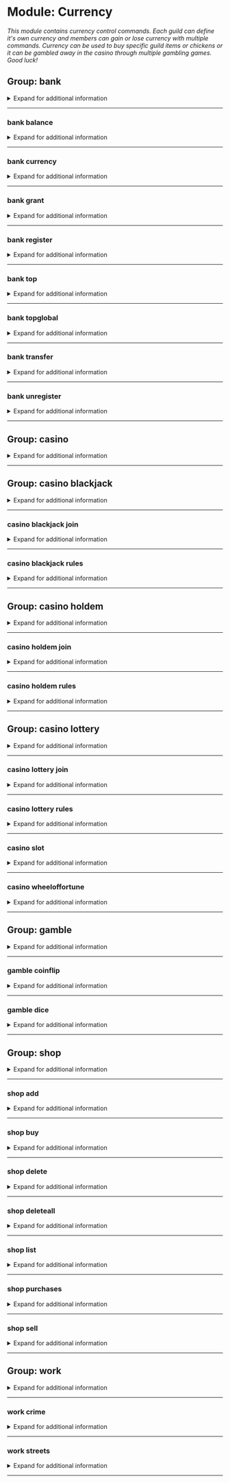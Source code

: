 # Module: Currency
*This module contains currency control commands. Each guild can define it's own currency and members can gain or lose currency with multiple commands. Currency can be used to buy specific guild items or chickens or it can be gambled away in the casino through multiple gambling games. Good luck!*


## Group: bank
<details><summary markdown='span'>Expand for additional information</summary><p>

*Bank account commands (each guild has it's own bank). Group call prints out given user's bank balance. Accounts periodically get a small increase through interest.*

**Aliases:**
`$, $$, $$$`
**Guild only.**

**Arguments:**

(optional) `[member]` : *Member* (def: `None`)

**Examples:**

```xml
!bank
!bank Member
```
</p></details>

---

### bank balance
<details><summary markdown='span'>Expand for additional information</summary><p>

*Prints user's bank balance.*

**Aliases:**
`s, status, bal, money`
**Guild only.**

**Arguments:**

(optional) `[member]` : *Member* (def: `None`)

**Examples:**

```xml
!bank balance
!bank balance Member
```
</p></details>

---

### bank currency
<details><summary markdown='span'>Expand for additional information</summary><p>

*Gets or sets guild currency.*

**Aliases:**
`setcurrency, curr`
**Guild only.**

**Overload 1:**

`[string]` : *New currency*

**Examples:**

```xml
!bank currency
!bank currency Some string here
```
</p></details>

---

### bank grant
<details><summary markdown='span'>Expand for additional information</summary><p>

*Grants user a certain amount of guild currency.*

**Aliases:**
`give`
**Guild only.**

**Privileged users only.**


**Overload 1:**

`[member]` : *Member*

`[long]` : *Amount*

**Overload 0:**

`[long]` : *Amount*

`[member]` : *Member*

**Examples:**

```xml
!bank grant Member 100000
!bank grant 100000 Member
```
</p></details>

---

### bank register
<details><summary markdown='span'>Expand for additional information</summary><p>

*Opens a new bank account for the sender.*

**Aliases:**
`r, signup, activate`
**Guild only.**

**Examples:**

```xml
!bank register
```
</p></details>

---

### bank top
<details><summary markdown='span'>Expand for additional information</summary><p>

*Lists wealthiest users in this guild.*

**Aliases:**
`leaderboard, elite`
**Guild only.**

**Examples:**

```xml
!bank top
```
</p></details>

---

### bank topglobal
<details><summary markdown='span'>Expand for additional information</summary><p>

*Lists wealthiest users globally.*

**Aliases:**
`globalleaderboard, globalelite, gtop, topg, globaltop`
**Guild only.**

**Examples:**

```xml
!bank topglobal
```
</p></details>

---

### bank transfer
<details><summary markdown='span'>Expand for additional information</summary><p>

*Transfer funds from your account to another user's account.*

**Aliases:**
`lend, tr`
**Guild only.**

**Overload 1:**

`[member]` : *Member*

`[long]` : *Amount*

**Overload 0:**

`[long]` : *Amount*

`[member]` : *Member*

**Examples:**

```xml
!bank transfer Member 100000
!bank transfer 100000 Member
```
</p></details>

---

### bank unregister
<details><summary markdown='span'>Expand for additional information</summary><p>

*Closes a bank account.*

**Aliases:**
`ur, signout, deleteaccount, delacc, disable, deactivate`
**Guild only.**

**Privileged users only.**


**Overload 1:**

`[member]` : *Member*

(optional) `[boolean]` : *Globally?* (def: `False`)

**Overload 0:**

`[member]` : *Member*

**Examples:**

```xml
!bank unregister Member
!bank unregister @User Yes/No
```
</p></details>

---

## Group: casino
<details><summary markdown='span'>Expand for additional information</summary><p>

*Prints all available casino games.*

**Aliases:**
`vegas, cs, cas`
**Examples:**

```xml
!casino
```
</p></details>

---

## Group: casino blackjack
<details><summary markdown='span'>Expand for additional information</summary><p>

*Starts a new Blackjack game or joins a pending Blackjack game with given bid amount.*

**Aliases:**
`bj`
**Arguments:**

(optional) `[int]` : *Bid amount* (def: `5`)

**Examples:**

```xml
!casino blackjack 100000
```
</p></details>

---

### casino blackjack join
<details><summary markdown='span'>Expand for additional information</summary><p>

*Joins a pending Blackjack game with given bid amount.*

**Aliases:**
`+, compete, enter, j, <<, <`
**Arguments:**

(optional) `[int]` : *Bid amount* (def: `5`)

**Examples:**

```xml
!casino blackjack join 100000
```
</p></details>

---

### casino blackjack rules
<details><summary markdown='span'>Expand for additional information</summary><p>

*Prints Blackjack rules.*

**Aliases:**
`help, h, ruling, rule, info`
**Examples:**

```xml
!casino blackjack rules
```
</p></details>

---

## Group: casino holdem
<details><summary markdown='span'>Expand for additional information</summary><p>

*Starts a new Texas Hold 'em poker game or joins a pending holdem game with given bid amount.*

**Aliases:**
`poker, texasholdem, texas`
**Arguments:**

(optional) `[int]` : *Total balance for each user* (def: `1000`)

**Examples:**

```xml
!casino holdem 100000
```
</p></details>

---

### casino holdem join
<details><summary markdown='span'>Expand for additional information</summary><p>

*Joins a pending Texas Hold 'em game with given bid amount.*

**Aliases:**
`+, compete, enter, j, <<, <`
**Examples:**

```xml
!casino holdem join 100000
```
</p></details>

---

### casino holdem rules
<details><summary markdown='span'>Expand for additional information</summary><p>

*Prints Texas Hold 'em rules.*

**Aliases:**
`help, h, ruling, rule`
**Examples:**

```xml
!casino holdem rules
```
</p></details>

---

## Group: casino lottery
<details><summary markdown='span'>Expand for additional information</summary><p>

*Starts a new Lottery game or joins a pending Lottery game with given three numbers. The three numbers are drawn from 1 to 15 and they can't be repeated. Rewards are given for each guess, increasing as the number of guesses increases.*

**Aliases:**
`lotto, bingo`
**Arguments:**

`[int...]` : *3 numbers*

**Examples:**

```xml
!casino lottery 1 5 10
```
</p></details>

---

### casino lottery join
<details><summary markdown='span'>Expand for additional information</summary><p>

*Joins a pending Lottery game with given three numbers.*

**Aliases:**
`+, compete, enter, j, <<, <`
**Arguments:**

`[int...]` : *3 numbers*

**Examples:**

```xml
!casino lottery join 1 5 10
```
</p></details>

---

### casino lottery rules
<details><summary markdown='span'>Expand for additional information</summary><p>

*Prints Lottery rules.*

**Aliases:**
`help, h, ruling, rule`
**Examples:**

```xml
!casino lottery rules
```
</p></details>

---

### casino slot
<details><summary markdown='span'>Expand for additional information</summary><p>

*Rolls a Slot Machine.*

**Aliases:**
`slotmachine`
**Overload 1:**

(optional) `[long]` : *Bid* (def: `5`)

**Overload 0:**

`[string...]` : *Bid*

**Examples:**

```xml
!casino slot 100000
```
</p></details>

---

### casino wheeloffortune
<details><summary markdown='span'>Expand for additional information</summary><p>

*Rolls a Wheel of Fortune.*

**Aliases:**
`wof`
**Overload 1:**

(optional) `[long]` : *Bid* (def: `5`)

**Overload 0:**

`[string...]` : *Bid*

**Examples:**

```xml
!casino wheeloffortune 100000
```
</p></details>

---

## Group: gamble
<details><summary markdown='span'>Expand for additional information</summary><p>

*Gambling commands - requires guild currency.*

**Aliases:**
`bet`
**Guild only.**

</p></details>

---

### gamble coinflip
<details><summary markdown='span'>Expand for additional information</summary><p>

*Gambles on a coinflip toss. Default bid is 5.*

**Aliases:**
`coin, flip`
**Guild only.**

**Overload 1:**

`[long]` : *Bid amount*

`[string]` : *Heads/Tails*

**Overload 0:**

`[string]` : *Heads/Tails*

(optional) `[long]` : *Bid amount* (def: `5`)

**Examples:**

```xml
!gamble coinflip 100000 heads
!gamble coinflip heads 100000
```
</p></details>

---

### gamble dice
<details><summary markdown='span'>Expand for additional information</summary><p>

*Gambles on a dice throw. Default bid is 5.*

**Aliases:**
`roll, die`
**Guild only.**

**Arguments:**

`[long]` : *Bid amount*

(optional) `[int]` : *Dice outcome (1-6)* (def: `5`)

**Examples:**

```xml
!gamble dice 100000 5
```
</p></details>

---

## Group: shop
<details><summary markdown='span'>Expand for additional information</summary><p>

*Shop for items using guild currency from your bank account. Group command lists all available items for purchase.*

**Aliases:**
`store, mall`
**Guild only.**

**Examples:**

```xml
!shop
```
</p></details>

---

### shop add
<details><summary markdown='span'>Expand for additional information</summary><p>

*Adds a new item to guild shop.*

**Aliases:**
`register, reg, additem, a, +, +=, <<, <, <-, <=`
**Guild only.**

**Requires user permissions:**
`Manage guild`

**Overload 1:**

`[long]` : *Item price*

`[string...]` : *Item name*

**Overload 0:**

`[string]` : *Item name*

`[long]` : *Item price*

**Examples:**

```xml
!shop add SampleName 100000
!shop add 100000 SampleName
```
</p></details>

---

### shop buy
<details><summary markdown='span'>Expand for additional information</summary><p>

*Buys a new item for you from the guild shop.*

**Aliases:**
`purchase, shutupandtakemymoney, b, p`
**Guild only.**

**Overload 1:**

`[int...]` : *Item IDs*

**Overload 1:**

`[string]` : *Item name*

**Examples:**

```xml
!shop buy SampleName
!shop buy 1 5
```
</p></details>

---

### shop delete
<details><summary markdown='span'>Expand for additional information</summary><p>

*Removes an item from guild shop.*

**Aliases:**
`unregister, remove, rm, del, d, -, -=, >, >>, ->, =>`
**Guild only.**

**Requires user permissions:**
`Manage guild`

**Arguments:**

`[int...]` : *Item IDs to remove*

**Examples:**

```xml
!shop delete SampleName
!shop delete 1 5
```
</p></details>

---

### shop deleteall
<details><summary markdown='span'>Expand for additional information</summary><p>

*Removes all items from the guild shop.*

**Aliases:**
`removeall, rmrf, rma, clearall, clear, delall, da, cl, -a, --, >>>`
**Guild only.**

**Requires user permissions:**
`Manage guild`

**Examples:**

```xml
!shop deleteall
```
</p></details>

---

### shop list
<details><summary markdown='span'>Expand for additional information</summary><p>

*Lists all items available for purchase in the guild shop.*

**Aliases:**
`print, show, view, ls, l, p`
**Guild only.**

**Examples:**

```xml
!shop list
```
</p></details>

---

### shop purchases
<details><summary markdown='span'>Expand for additional information</summary><p>

*Print user purchases in this guild.*

**Aliases:**
`myitems, purchased, bought`
**Guild only.**

**Arguments:**

(optional) `[member]` : *Member* (def: `None`)

**Examples:**

```xml
!shop purchases
!shop purchases Member
```
</p></details>

---

### shop sell
<details><summary markdown='span'>Expand for additional information</summary><p>

*Sell item(s) bought from the guild shop.*

**Aliases:**
`return`
**Guild only.**

**Arguments:**

`[int...]` : *Item IDs*

**Examples:**

```xml
!shop sell 1 5
```
</p></details>

---

## Group: work
<details><summary markdown='span'>Expand for additional information</summary><p>

*Do something productive with your life or decide to earn money using immoral or illegal ways.*

**Aliases:**
`job`
**Guild only.**

**Examples:**

```xml
!work
```
</p></details>

---

### work crime
<details><summary markdown='span'>Expand for additional information</summary><p>

*Attempt a crime. This can be done once every 5 minutes.*

**Guild only.**

**Examples:**

```xml
!work crime
```
</p></details>

---

### work streets
<details><summary markdown='span'>Expand for additional information</summary><p>

*Work the streets tonight hoping to gather some easy money but beware - there are many threats lurking at that hour. This can be done once every 2 minutes.*

**Aliases:**
`prostitute`
**Guild only.**

**Examples:**

```xml
!work streets
```
</p></details>

---

